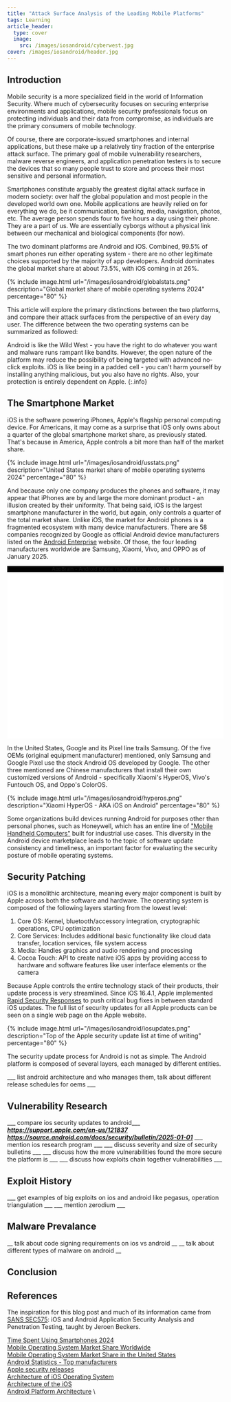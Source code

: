 ```yaml
---
title: "Attack Surface Analysis of the Leading Mobile Platforms"
tags: Learning
article_header:
  type: cover
  image:
    src: /images/iosandroid/cyberwest.jpg
cover: /images/iosandroid/header.jpg
---
```


## Introduction

Mobile security is a more specialized field in the world of Information Security. Where much of cybersecurity focuses on securing enterprise environments and applications, mobile security professionals focus on protecting individuals and their data from compromise, as individuals are the primary consumers of mobile technology. 

Of course, there are corporate-issued smartphones and internal applications, but these make up a relatively tiny fraction of the enterprise attack surface. The primary goal of mobile vulnerability researchers, malware reverse engineers, and application penetration testers is to secure the devices that so many people trust to store and process their most sensitive and personal information. 

Smartphones constitute arguably the greatest digital attack surface in modern society: over half the global population and most people in the developed world own one. Mobile applications are heavily relied on for everything we do, be it communication, banking, media, navigation, photos, etc. The average person spends four to five hours a day using their phone. They are a part of us. We are essentially cyborgs without a physical link between our mechanical and biological components (for now).

The two dominant platforms are Android and iOS. Combined, 99.5% of smart phones run either operating system - there are no other legitimate choices supported by the majority of app developers. Android dominates the global market share at about 73.5%, with iOS coming in at 26%. 

{% include image.html url="/images/iosandroid/globalstats.png" description="Global market share of mobile operating systems 2024" percentage="80" %}

This article will explore the primary distinctions between the two platforms, and compare their attack surfaces from the perspective of an every day user. The difference between the two operating systems can be summarized as followed:

Android is like the Wild West - you have the right to do whatever you want and malware runs rampant like bandits. However, the open nature of the platform may reduce the possibility of being targeted with advanced no-click exploits. iOS is like being in a padded cell - you can't harm yourself by installing anything malicious, but you also have no rights. Also, your protection is entirely dependent on Apple.
{:.info}

## The Smartphone Market
iOS is the software powering iPhones, Apple's flagship personal computing device. For Americans, it may come as a surprise that iOS only owns about a quarter of the global smartphone market share, as previously stated. That's because in America, Apple controls a bit more than half of the market share. 

{% include image.html url="/images/iosandroid/usstats.png" description="United States market share of mobile operating systems 2024" percentage="80" %}

And because only one company produces the phones and software, it may appear that iPhones are by and large the more dominant product - an illusion created by their uniformity. That being said, iOS is the largest smartphone manufacturer in the world, but again, only controls a quarter of the total market share. Unlike iOS, the market for Android phones is a fragmented ecosystem with many device manufacturers. There are 58 companies recognized by Google as official Android device manufacturers listed on the [Android Enterprise](https://androidenterprisepartners.withgoogle.com/device-manufacturers/) website. Of those, the four leading manufacturers worldwide are Samsung, Xiaomi, Vivo, and OPPO as of January 2025. 

<div style="display:flex;flex-direction:column;align-items:center;">
<div class="appbrain-chart" style="width:100%;height:400px;background-color:white;">
  <div style="font-size: smaller; background-color:black;text-align:center;">
  <a href="https://www.appbrain.com/stats/top-manufacturers">AppBrain - Android phone manufacturer market share</a>
  </div>
</div>
</div>
<script type="module" src="https://www.appbrain.com/widgets/stats.js"></script>

In the United States, Google and its Pixel line trails Samsung. Of the five OEMs (original equipment manufacturer) mentioned, only Samsung and Google Pixel use the stock Android OS developed by Google. The other three mentioned are Chinese manufacturers that install their own customized versions of Android - specifically Xiaomi's HyperOS, Vivo's Funtouch OS, and Oppo's ColorOS.

{% include image.html url="/images/iosandroid/hyperos.png" description="Xiaomi HyperOS - AKA iOS on Android" percentage="80" %}

Some organizations build devices running Android for purposes other than personal phones, such as Honeywell, which has an entire line of ["Mobile Handheld Computers"](https://automation.honeywell.com/us/en/products/productivity-solutions/mobile-computers/handheld-computers) built for industrial use cases. This diversity in the Android device marketplace leads to the topic of software update consistency and timeliness, an important factor for evaluating the security posture of mobile operating systems.

## Security Patching

iOS is a monolithic architecture, meaning every major component is built by Apple across both the software and hardware. The operating system is composed of the following layers starting from the lowest level:

1. Core OS: Kernel, bluetooth/accessory integration, cryptographic operations, CPU optimization
2. Core Services: Includes additional basic functionality like cloud data transfer, location services, file system access
3. Media: Handles graphics and audio rendering and processing
4. Cocoa Touch: API to create native iOS apps by providing access to hardware and software features like user interface elements or the camera

Because Apple controls the entire technology stack of their products, their update process is very streamlined. Since iOS 16.4.1, Apple implemented [Rapid Security Responses](https://support.apple.com/en-us/102657) to push critical bug fixes in between standard iOS updates. The full list of security updates for all Apple products can be seen on a single web page on the Apple website. 

{% include image.html url="/images/iosandroid/iosupdates.png" description="Top of the Apple security update list at time of writing" percentage="80" %}

The security update process for Android is not as simple. The Android platform is composed of several layers, each managed by different entities.

___ list android architecture and who manages them, talk about different release schedules for oems ___

## Vulnerability Research

___ compare ios security updates to android___
___https://support.apple.com/en-us/121837___
___https://source.android.com/docs/security/bulletin/2025-01-01___
___ mention ios research program ___
___ discuss severity and size of security bulletins ___
___ discuss how the more vulnerabilities found the more secure the platform is ___
___ discuss how exploits chain together vulnerabilities ___

## Exploit History

___ get examples of big exploits on ios and android like pegasus, operation triangulation ___
___ mention zerodium ___

## Malware Prevalance

__ talk about code signing requirements on ios vs android __
__ talk about different types of malware on android __

## Conclusion


## References
The inspiration for this blog post and much of its information came from [SANS SEC575](https://www.sans.org/cyber-security-courses/ios-android-application-security-analysis-penetration-testing/): iOS and Android Application Security Analysis and Penetration Testing, taught by Jeroen Beckers.

[Time Spent Using Smartphones 2024](https://explodingtopics.com/blog/smartphone-usage-stats) \
[Mobile Operating System Market Share Worldwide](https://gs.statcounter.com/os-market-share/mobile/worldwide) \
[Mobile Operating System Market Share in the United States](https://gs.statcounter.com/os-market-share/mobile/united-states-of-america) \
[Android Statistics - Top manufacturers](https://www.appbrain.com/stats/top-manufacturers) \
[Apple security releases](https://support.apple.com/en-us/100100) \
[Architecture of iOS Operating System](https://www.geeksforgeeks.org/architecture-of-ios-operating-system/) \
[Architecture of the iOS](https://www.oreilly.com/library/view/beginning-ios-5/9781118144251/ch001-sec009.html) \
[Android Platform Architecture](https://developer.android.com/guide/platform) \